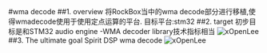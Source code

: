 #wma decode
##1. overview
    将RockBox当中的wma decode部分进行移植,使得wmadecode使用于使用定点运算的平台.
    目标平台:stm32
##2. target
    初步目标是和STM32 audio engine -WMA decoder library技术指标相当
![xOpenLee](https://github.com/xOpenLee/wmaDecode/blob/master/image/wmaDecodeTarget.png)
##3. The ultimate goal
    Spirit DSP wma decode 
![xOpenLee](https://github.com/xOpenLee/wmaDecode/blob/master/image/finalTarget.png)
